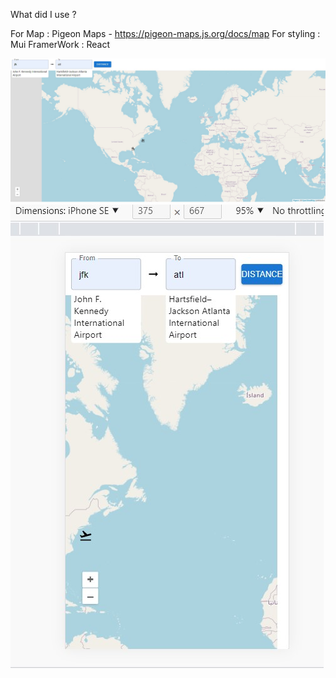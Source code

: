 What did I use ?

For Map     : Pigeon Maps - https://pigeon-maps.js.org/docs/map
For styling : Mui
FramerWork  : React

![IMG](Map_desktop.jpg)
![IMG](map_mobile.jpg)